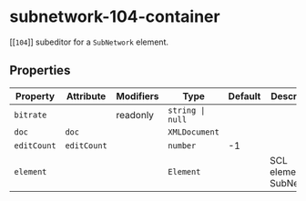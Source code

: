 # subnetwork-104-container

[[`104`]] subeditor for a `SubNetwork` element.

## Properties

| Property    | Attribute   | Modifiers | Type             | Default | Description            |
|-------------|-------------|-----------|------------------|---------|------------------------|
| `bitrate`   |             | readonly  | `string \| null` |         |                        |
| `doc`       | `doc`       |           | `XMLDocument`    |         |                        |
| `editCount` | `editCount` |           | `number`         | -1      |                        |
| `element`   |             |           | `Element`        |         | SCL element SubNetwork |
